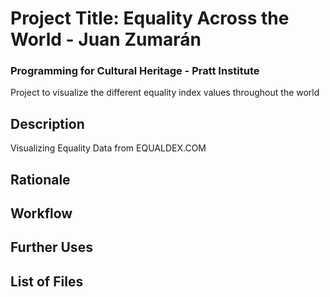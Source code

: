 # Project Title: Equality Across the World  - Juan Zumarán
### Programming for Cultural Heritage - Pratt Institute
Project to visualize the different equality index values throughout the world

## Description

Visualizing Equality Data from EQUALDEX.COM

## Rationale
## Workflow
## Further Uses
## List of Files
